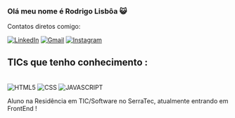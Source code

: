 
### Olá meu nome é Rodrigo Lisbôa 😺
Contatos diretos comigo:

[![LinkedIn](https://img.shields.io/badge/LinkedIn-0077B5?style=for-the-badge&logo=linkedin&logoColor=white)](https://www.linkedin.com/in/rodrigo-sobrinho-864a73218/)
[![Gmail](https://img.shields.io/badge/Gmail-D14836?style=for-the-badge&logo=gmail&logoColor=white)](https://is.gd/HghvTR)
[![Instagram](https://img.shields.io/badge/Instagram-E4405F?style=for-the-badge&logo=instagram&logoColor=white)](https://www.instagram.com/eu.rodrigolisboa/)

## TICs que tenho conhecimento :

<div style="display: inline_block"><br/>
    <img align="center"alt="HTML5"src="https://img.shields.io/badge/HTML5-E34F26?style=for-the-badge&logo=html5&logoColor=white">
    <img align="center"alt="CSS"src="https://img.shields.io/badge/CSS3-1572B6?style=for-the-badge&logo=css3&logoColor=white">
    <img align="center"alt="JAVASCRIPT"src="https://img.shields.io/badge/JavaScript-323330?style=for-the-badge&logo=javascript&logoColor=F7DF1E">
</div>

  Aluno na Residência em TIC/Software no SerraTec, atualmente entrando em FrontEnd !
